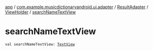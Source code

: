 [app](../../../index.md) / [com.example.musicdictionaryandroid.ui.adapter](../../index.md) / [ResultAdapter](../index.md) / [ViewHolder](index.md) / [searchNameTextView](./search-name-text-view.md)

# searchNameTextView

`val searchNameTextView: `[`TextView`](https://developer.android.com/reference/android/widget/TextView.html)